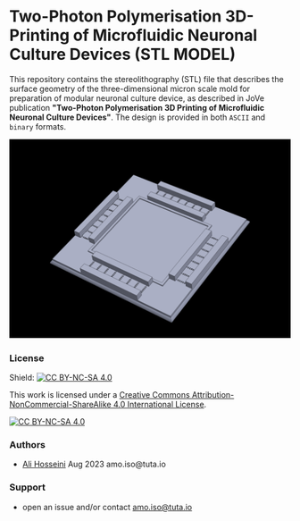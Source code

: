 # Two-Photon Polymerisation 3D-Printing of Microfluidic Neuronal Culture Devices (STL MODEL)


This repository contains the stereolithography (STL) file that describes the surface geometry of the three-dimensional micron scale mold for preparation of modular neuronal culture device, as described in JoVe publication **"Two-Photon Polymerisation 3D Printing of Microfluidic Neuronal Culture Devices"**. The design is provided in both `ASCII` and `binary` formats. 


![3D render](https://raw.githubusercontent.com/Amo-127-0-0-1/Two-Photon-Polymerisation-3D-Printing-of-Microfluidic-Neuronal-Culture-Devices-STL-MODEL/master/FIGUREs/img.png)

### License 

Shield: [![CC BY-NC-SA 4.0][cc-by-nc-sa-shield]][cc-by-nc-sa]

This work is licensed under a
[Creative Commons Attribution-NonCommercial-ShareAlike 4.0 International License][cc-by-nc-sa].

[![CC BY-NC-SA 4.0][cc-by-nc-sa-image]][cc-by-nc-sa]

[cc-by-nc-sa]: http://creativecommons.org/licenses/by-nc-sa/4.0/
[cc-by-nc-sa-image]: https://licensebuttons.net/l/by-nc-sa/4.0/88x31.png
[cc-by-nc-sa-shield]: https://img.shields.io/badge/License-CC%20BY--NC--SA%204.0-lightgrey.svg

### Authors

- [Ali Hosseini](https://github.com/Amo-127-0-0-1) Aug 2023 amo\.iso\@tuta\.io 


### Support

- open an issue and/or contact amo.iso@tuta.io